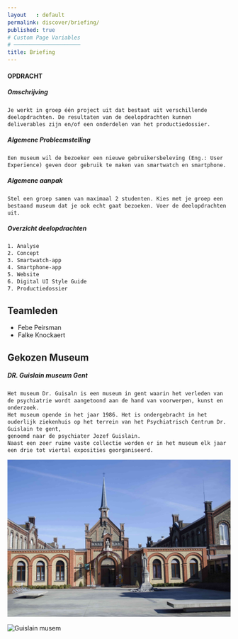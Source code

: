 ```yaml
---
layout   : default
permalink: discover/briefing/
published: true
# Custom Page Variables
# ─────────────────────
title: Briefing
---
```


#### OPDRACHT


##### Omschrijving   
    
    Je werkt in groep één project uit dat bestaat uit verschillende deelopdrachten. De resultaten van de deelopdrachten kunnen deliverables zijn en/of een onderdelen van het productiedossier.

##### Algemene Probleemstelling
    
    Een museum wil de bezoeker een nieuwe gebruikersbeleving (Eng.: User Experience) geven door gebruik te maken van smartwatch en smartphone.

##### Algemene aanpak
    
    Stel een groep samen van maximaal 2 studenten. Kies met je groep een bestaand museum dat je ook echt gaat bezoeken. Voer de deelopdrachten uit.

##### Overzicht deelopdrachten
    
    1. Analyse
    2. Concept
    3. Smartwatch-app
    4. Smartphone-app
    5. Website
    6. Digital UI Style Guide
    7. Productiedossier

Teamleden
---------

 - Febe Peirsman
 - Falke Knockaert

Gekozen Museum
--------------

##### DR. Guislain museum Gent

    Het museum Dr. Guisaln is een museum in gent waarin het verleden van de psychiatrie wordt aangetoond aan de hand van voorwerpen, kunst en onderzoek. 
    Het museum opende in het jaar 1986. Het is ondergebracht in het ouderlijk ziekenhuis op het terrein van het Psychiatrisch Centrum Dr. Guislain te gent,
    genoemd naar de psychiater Jozef Guislain.
    Naast een zeer ruime vaste collectie worden er in het museum elk jaar een drie tot viertal exposities georganiseerd. 

  <div class="row justify-content">
    <div class="col-12 col-md-8 ">
        <img class="d-block w-100" src="docs/Images/drGuislain.jpg" alt="Dr. Guislain museum">
    </div>
  </div>

 ![Guislain musem](Images/drGuislain.jpg "Dr. Guislain museum")